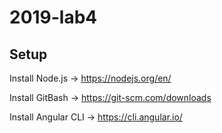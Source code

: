 # 2019-lab4

## Setup

Install Node.js -> https://nodejs.org/en/

Install GitBash -> https://git-scm.com/downloads

Install Angular CLI -> https://cli.angular.io/
